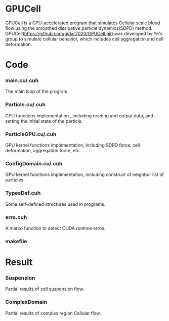 # **GPUCell**
GPUCell is a GPU-accelerated program that simulates Cellular scale blood flow using the smoothed dissipative particle dynamics(SDPD) method.
GPUCell(https://github.com/gidar2020/GPUCell.git) was developed by Ye's group to simulate cellular behavior, which includes cell aggregation and cell deformation.

# **Code**
### main.cu/.cuh
The main loop of the program.
### Particle.cu/.cuh
CPU functions implementation , including reading and output data, and setting the initial state of the particle.
### ParticleGPU.cu/.cuh
GPU kernel functions implementation, including SDPD force, cell deformation, aggregation force, etc.
### ConfigDomain.cu/.cuh
GPU kernel functions implementation, including construct of neighbor list of particles. 
### TypesDef.cuh
Some self-defined structures used in programs.
### erro.cuh
A marco function to detect CUDA runtime erros.
### makefile

# **Result**
### Suspension
Partial results of cell suspension flow.
### ComplexDomain
Partial results of complex region Cellular flow.
